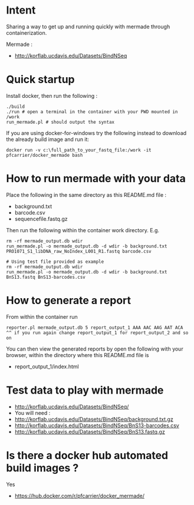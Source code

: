 # Intent

Sharing a way to get up and running quickly with mermade through containerization.

Mermade :
* http://korflab.ucdavis.edu/Datasets/BindNSeq

# Quick startup
Install docker, then run the following :
  ```
  ./build
  ./run # open a terminal in the container with your PWD mounted in /work
  run_mermade.pl # should output the syntax
  ```

If you are using docker-for-windows try the following instead to download the
already build image and run it:
  ```
  docker run -v c:\full_path_to_your_fastq_file:/work -it pfcarrier/docker_mermade bash
  ```

# How to run mermade with your data
Place the following in the same directory as this README.md file :
* background.txt
* barcode.csv
* sequencefile.fastq.gz

Then run the following within the container work directory. E.g.
  ```
  rm -rf mermade_output.db wdir
  run_mermade.pl -o mermade_output.db -d wdir -b background.txt PRO1071_S1_libDNA_raw_NoIndex_L001_R1.fastq barcode.csv

  # Using test file provided as example
  rm -rf mermade_output.db wdir
  run_mermade.pl -o mermade_output.db -d wdir -b background.txt BnS13.fastq BnS13-barcodes.csv
  ```

# How to generate a report
From within the container run
  ```
  reporter.pl mermade_output.db 5 report_output_1 AAA AAC AAG AAT ACA
  ^^ if you run again change report_output_1 for report_output_2 and so on
  ```

You can then view the generated reports by open the following with your browser,
within the directory where this README.md file is
* report_output_1/index.html

# Test data to play with mermade
* http://korflab.ucdavis.edu/Datasets/BindNSeq/
* You will need :
* http://korflab.ucdavis.edu/Datasets/BindNSeq/background.txt.gz
* http://korflab.ucdavis.edu/Datasets/BindNSeq/BnS13-barcodes.csv
* http://korflab.ucdavis.edu/Datasets/BindNSeq/BnS13.fastq.gz

# Is there a docker hub automated build images ?
Yes
* https://hub.docker.com/r/pfcarrier/docker_mermade/
